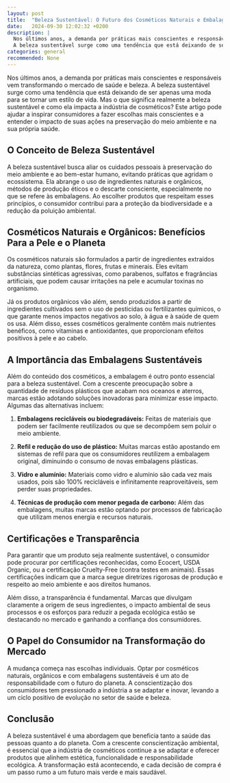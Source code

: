 ```yaml
---
layout: post
title:  "Beleza Sustentável: O Futuro dos Cosméticos Naturais e Embalagens Ecológicas"
date:   2024-09-30 12:02:32 +0200
description: |
  Nos últimos anos, a demanda por práticas mais conscientes e responsáveis vem transformando o mercado de saúde e beleza. 
  A beleza sustentável surge como uma tendência que está deixando de ser apenas uma moda para se tornar um estilo de vida.  
categories: general
recommended: None
---
```

Nos últimos anos, a demanda por práticas mais conscientes e responsáveis vem transformando o mercado de saúde e beleza. A beleza sustentável surge como uma tendência que está deixando de ser apenas uma moda para se tornar um estilo de vida. Mas o que significa realmente a beleza sustentável e como ela impacta a indústria de cosméticos?
Este artigo pode ajudar a inspirar consumidores a fazer escolhas mais conscientes e a entender o impacto de suas ações na 
preservação do meio ambiente e na sua própria saúde.

## O Conceito de Beleza Sustentável

A beleza sustentável busca aliar os cuidados pessoais à preservação do meio ambiente e ao bem-estar humano, evitando práticas que agridam o ecossistema. Ela abrange o uso de ingredientes naturais e orgânicos, métodos de produção éticos e o descarte consciente, especialmente no que se refere às embalagens. Ao escolher produtos que respeitam esses princípios, o consumidor contribui para a proteção da biodiversidade e a redução da poluição ambiental.

## Cosméticos Naturais e Orgânicos: Benefícios Para a Pele e o Planeta

Os cosméticos naturais são formulados a partir de ingredientes extraídos da natureza, como plantas, flores, frutas e minerais. Eles evitam substâncias sintéticas agressivas, como parabenos, sulfatos e fragrâncias artificiais, que podem causar irritações na pele e acumular toxinas no organismo.

Já os produtos orgânicos vão além, sendo produzidos a partir de ingredientes cultivados sem o uso de pesticidas ou fertilizantes químicos, o que garante menos impactos negativos ao solo, à água e à saúde de quem os usa. Além disso, esses cosméticos geralmente contêm mais nutrientes benéficos, como vitaminas e antioxidantes, que proporcionam efeitos positivos à pele e ao cabelo.

## A Importância das Embalagens Sustentáveis

Além do conteúdo dos cosméticos, a embalagem é outro ponto essencial para a beleza sustentável. Com a crescente preocupação sobre a quantidade de resíduos plásticos que acabam nos oceanos e aterros, marcas estão adotando soluções inovadoras para minimizar esse impacto. Algumas das alternativas incluem:

1. **Embalagens recicláveis ou biodegradáveis:** Feitas de materiais que podem ser facilmente reutilizados ou que se decompõem sem poluir o meio ambiente.
   
2. **Refil e redução do uso de plástico:** Muitas marcas estão apostando em sistemas de refil para que os consumidores reutilizem a embalagem original, diminuindo o consumo de novas embalagens plásticas.

3. **Vidro e alumínio:** Materiais como vidro e alumínio são cada vez mais usados, pois são 100% recicláveis e infinitamente reaproveitáveis, sem perder suas propriedades.

4. **Técnicas de produção com menor pegada de carbono:** Além das embalagens, muitas marcas estão optando por processos de fabricação que utilizam menos energia e recursos naturais.

## Certificações e Transparência

Para garantir que um produto seja realmente sustentável, o consumidor pode procurar por certificações reconhecidas, como Ecocert, USDA Organic, ou a certificação Cruelty-Free (contra testes em animais). Essas certificações indicam que a marca segue diretrizes rigorosas de produção e respeito ao meio ambiente e aos direitos humanos.

Além disso, a transparência é fundamental. Marcas que divulgam claramente a origem de seus ingredientes, o impacto ambiental de seus processos e os esforços para reduzir a pegada ecológica estão se destacando no mercado e ganhando a confiança dos consumidores.

## O Papel do Consumidor na Transformação do Mercado

A mudança começa nas escolhas individuais. Optar por cosméticos naturais, orgânicos e com embalagens sustentáveis é um ato de responsabilidade com o futuro do planeta. A conscientização dos consumidores tem pressionado a indústria a se adaptar e inovar, levando a um ciclo positivo de evolução no setor de saúde e beleza.

## Conclusão

A beleza sustentável é uma abordagem que beneficia tanto a saúde das pessoas quanto a do planeta. Com a crescente conscientização ambiental, é essencial que a indústria de cosméticos continue a se adaptar e oferecer produtos que alinhem estética, funcionalidade e responsabilidade ecológica. A transformação está acontecendo, e cada decisão de compra é um passo rumo a um futuro mais verde e mais saudável.
